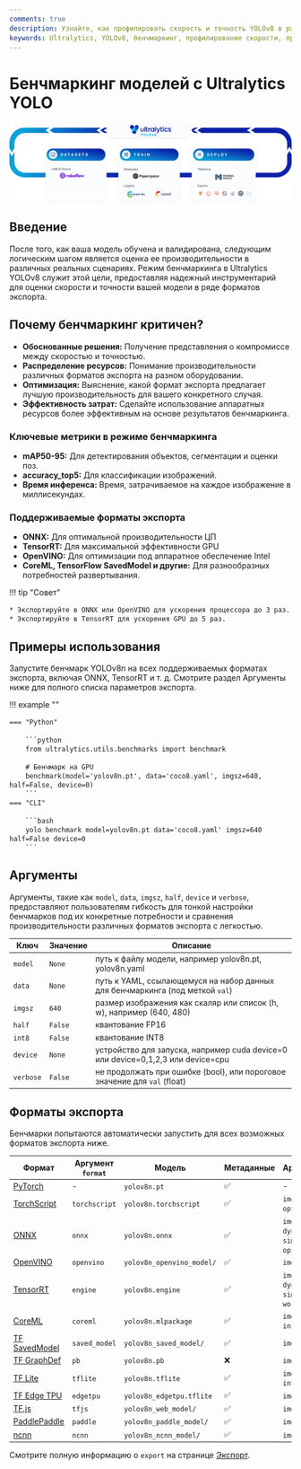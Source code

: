 ```yaml
---
comments: true
description: Узнайте, как профилировать скорость и точность YOLOv8 в различных форматах экспорта; получите информацию о метриках mAP50-95, accuracy_top5 и др.
keywords: Ultralytics, YOLOv8, бенчмаркинг, профилирование скорости, профилирование точности, mAP50-95, accuracy_top5, ONNX, OpenVINO, TensorRT, форматы экспорта YOLO
---
```


# Бенчмаркинг моделей с Ultralytics YOLO

<img width="1024" src="https://github.com/ultralytics/assets/raw/main/yolov8/banner-integrations.png" alt="Экосистема и интеграции Ultralytics YOLO">

## Введение

После того, как ваша модель обучена и валидирована, следующим логическим шагом является оценка ее производительности в различных реальных сценариях. Режим бенчмаркинга в Ultralytics YOLOv8 служит этой цели, предоставляя надежный инструментарий для оценки скорости и точности вашей модели в ряде форматов экспорта.

## Почему бенчмаркинг критичен?

- **Обоснованные решения:** Получение представления о компромиссе между скоростью и точностью.
- **Распределение ресурсов:** Понимание производительности различных форматов экспорта на разном оборудовании.
- **Оптимизация:** Выяснение, какой формат экспорта предлагает лучшую производительность для вашего конкретного случая.
- **Эффективность затрат:** Сделайте использование аппаратных ресурсов более эффективным на основе результатов бенчмаркинга.

### Ключевые метрики в режиме бенчмаркинга

- **mAP50-95:** Для детектирования объектов, сегментации и оценки поз.
- **accuracy_top5:** Для классификации изображений.
- **Время инференса:** Время, затрачиваемое на каждое изображение в миллисекундах.

### Поддерживаемые форматы экспорта

- **ONNX:** Для оптимальной производительности ЦП
- **TensorRT:** Для максимальной эффективности GPU
- **OpenVINO:** Для оптимизации под аппаратное обеспечение Intel
- **CoreML, TensorFlow SavedModel и другие:** Для разнообразных потребностей развертывания.

!!! tip "Совет"

    * Экспортируйте в ONNX или OpenVINO для ускорения процессора до 3 раз.
    * Экспортируйте в TensorRT для ускорения GPU до 5 раз.

## Примеры использования

Запустите бенчмарк YOLOv8n на всех поддерживаемых форматах экспорта, включая ONNX, TensorRT и т. д. Смотрите раздел Аргументы ниже для полного списка параметров экспорта.

!!! example ""

    === "Python"

        ```python
        from ultralytics.utils.benchmarks import benchmark

        # Бенчмарк на GPU
        benchmark(model='yolov8n.pt', data='coco8.yaml', imgsz=640, half=False, device=0)
        ```
    === "CLI"

        ```bash
        yolo benchmark model=yolov8n.pt data='coco8.yaml' imgsz=640 half=False device=0
        ```

## Аргументы

Аргументы, такие как `model`, `data`, `imgsz`, `half`, `device` и `verbose`, предоставляют пользователям гибкость для тонкой настройки бенчмарков под их конкретные потребности и сравнения производительности различных форматов экспорта с легкостью.

| Ключ       | Значение | Описание                                                           |
|------------|----------|--------------------------------------------------------------------|
| `model`    | `None`   | путь к файлу модели, например yolov8n.pt, yolov8n.yaml              |
| `data`     | `None`   | путь к YAML, ссылающемуся на набор данных для бенчмаркинга (под меткой `val`) |
| `imgsz`    | `640`    | размер изображения как скаляр или список (h, w), например (640, 480)|
| `half`     | `False`  | квантование FP16                                                   |
| `int8`     | `False`  | квантование INT8                                                   |
| `device`   | `None`   | устройство для запуска, например cuda device=0 или device=0,1,2,3 или device=cpu  |
| `verbose`  | `False`  | не продолжать при ошибке (bool), или пороговое значение для `val` (float) |

## Форматы экспорта

Бенчмарки попытаются автоматически запустить для всех возможных форматов экспорта ниже.

| Формат | Аргумент `format` | Модель | Метаданные | Аргументы |
|--------|-------------------|--------|------------|-----------|
| [PyTorch](https://pytorch.org/)| - | `yolov8n.pt`| ✅| - |
| [TorchScript](https://pytorch.org/docs/stable/jit.html)| `torchscript` | `yolov8n.torchscript` | ✅| `imgsz`, `optimize` |
| [ONNX](https://onnx.ai/) | `onnx`| `yolov8n.onnx`| ✅| `imgsz`, `half`, `dynamic`, `simplify`, `opset` |
| [OpenVINO](https://docs.openvino.ai/latest/index.html) | `openvino`| `yolov8n_openvino_model/` | ✅| `imgsz`, `half` |
| [TensorRT](https://developer.nvidia.com/tensorrt)| `engine`| `yolov8n.engine`| ✅| `imgsz`, `half`, `dynamic`, `simplify`, `workspace` |
| [CoreML](https://github.com/apple/coremltools) | `coreml`| `yolov8n.mlpackage` | ✅| `imgsz`, `half`, `int8`, `nms`|
| [TF SavedModel](https://www.tensorflow.org/guide/saved_model)| `saved_model` | `yolov8n_saved_model/`| ✅| `imgsz`, `keras`|
| [TF GraphDef](https://www.tensorflow.org/api_docs/python/tf/Graph) | `pb`| `yolov8n.pb`| ❌| `imgsz` |
| [TF Lite](https://www.tensorflow.org/lite) | `tflite`| `yolov8n.tflite`| ✅| `imgsz`, `half`, `int8` |
| [TF Edge TPU](https://coral.ai/docs/edgetpu/models-intro/) | `edgetpu` | `yolov8n_edgetpu.tflite`| ✅| `imgsz` |
| [TF.js](https://www.tensorflow.org/js) | `tfjs`| `yolov8n_web_model/`| ✅| `imgsz` |
| [PaddlePaddle](https://github.com/PaddlePaddle)| `paddle`| `yolov8n_paddle_model/` | ✅| `imgsz` |
| [ncnn](https://github.com/Tencent/ncnn)| `ncnn`| `yolov8n_ncnn_model/` | ✅| `imgsz`, `half` |

Смотрите полную информацию о `export` на странице [Экспорт](https://docs.ultralytics.com/modes/export/).
